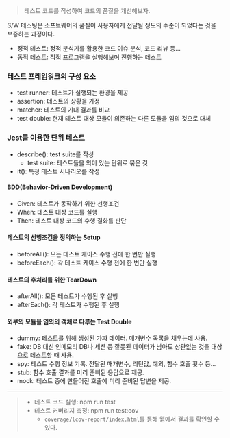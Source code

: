 > 테스트 코드를 작성하여 코드의 품질을 개선해보자.

S/W 테스팅은 소프트웨어의 품질이 사용자에게 전달될 정도의 수준이 되었다는 것을 보증하는 과정이다.

* 정적 테스트: 정적 분석기를 활용한 코드 이슈 분석, 코드 리뷰 등...
* 동적 테스트: 직접 프로그램을 실행해보며 진행하는 테스트

### 테스트 프레임워크의 구성 요소

* test runner: 테스트가 실행되는 환경을 제공
* assertion: 테스트의 상황을 가정
* matcher: 테스트의 기대 결과를 비교
* test double: 현재 테스트 대상 모듈이 의존하는 다른 모듈을 임의 것으로 대체

### Jest를 이용한 단위 테스트

* describe(): test suite를 작성
  * test suite: 테스트들을 의미 있는 단위로 묶은 것
* it(): 특정 테스트 시나리오를 작성

#### BDD(Behavior-Driven Development)

* Given: 테스트가 동작하기 위한 선행조건
* When: 테스트 대상 코드를 실행
* Then: 테스트 대상 코드의 수행 결화를 판단

#### 테스트의 선행조건을 정의하는 Setup

* beforeAll(): 모든 테스트 케이스 수행 전에 한 번만 실행
* beforeEach(): 각 테스트 케이스 수행 전에 한 번만 실행

#### 테스트의 후처리를 위한 TearDown

* afterAll(): 모든 테스트가 수행된 후 실행
* afterEach(): 각 테스트가 수행된 후 실행

#### 외부의 모듈을 임의의 객체로 다루는 Test Double

* dummy: 테스트를 위해 생성된 가짜 데이터. 매개변수 목록을 채우는데 사용.
* fake: DB 대신 인메모리 DB나 세션 등 잘못된 데이터가 남아도 상관없는 것을 대상으로 테스트할 때 사용.
* spy: 테스트 수행 정보 기록. 전달된 매개변수, 리턴값, 예외, 함수 호출 횟수 등...
* stub: 함수 호출 결과를 미리 준비된 응답으로 제공.
* mock: 테스트 중에 만들어진 호출에 미리 준비된 답변을 제공.

---

> * 테스트 코드 실행: npm run test
> * 테스트 커버리지 측정: npm run test:cov
>   * `coverage/lcov-report/index.html`를 통해 웹에서 결과를 확인할 수 있다.